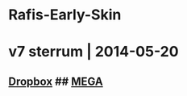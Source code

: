 # Rafis-Early-Skin

# v7 sterrum | 2014-05-20
## [Dropbox](https://www.dropbox.com/scl/fi/1o8pa879d29qkizubteqb/v7-sterrum.osk?rlkey=8egk35pmqn0y4b8io0otlpjnl&st=ek729y1w&dl=0) ## [MEGA](https://mega.nz/file/ITFiHarK#jk2F32U3UxRhuL9gjYFyNPaiNahzDXYE-WABfZDaj68)
